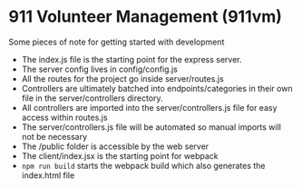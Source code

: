 # 911 Volunteer Management (911vm)

Some pieces of note for getting started with development
* The index.js file is the starting point for the express server. 
* The server config lives in config/config.js
* All the routes for the project go inside server/routes.js
* Controllers are ultimately batched into endpoints/categories in their own file in the server/controllers directory.
* All controllers are imported into the server/controllers.js file for easy access within routes.js
* The server/controllers.js file will be automated so manual imports will not be necessary
* The /public folder is accessible by the web server
* The client/index.jsx is the starting point for webpack
* `npm run build` starts the webpack build which also generates the index.html file